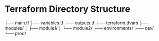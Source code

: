 # Terraform Directory Structure

├── main.tf
├── variables.tf
├── outputs.tf
├── terraform.tfvars
├── modules/
│   ├── module1/
│   └── module2/
└── environments/
    ├── dev/
    └── prod/
